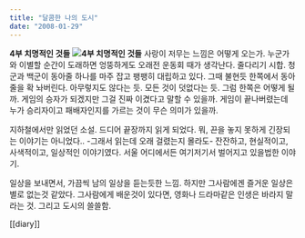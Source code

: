 ```yaml
---
title: "달콤한 나의 도시"
date: "2008-01-29"
---
```


**4부 치명적인 것들** ![](http://kimsungi.cafe24.com/wp-content/uploads/2010/11/cfile1.uf_.144F34264CEAB5BC0349A0.jpg)**4부 치명적인 것들** 사랑이 저무는 느낌은 어떻게 오는가. 누군가와 이별할 순간이 도래하면 엉뚱하게도 오래전 운동회 때가 생각난다. 줄다리기 시합. 청군과 백군이 동아줄 하나를 마주 잡고 팽팽히 대립하고 있다. 그때 불현듯 한쪽에서 동아줄을 확 놔버린다. 아무렇지도 않다는 듯. 모든 것이 덧없다는 듯. 그럼 한쪽은 어떻게 될까. 게임의 승자가 되겠지만 그걸 진짜 이겼다고 말할 수 있을까. 게임이 끝나버렸는데 누가 승리자이고 패배자인지를 가르는 것이 무슨 의미가 있을까.

지하철에서만 읽었던 소설. 드디어 끝장까지 읽게 되었다. 뭐, 끈을 놓지 못하게 긴장되는 이야기는 아니었다.. -그래서 읽는데 오래 걸렸는지 몰라도- 잔잔하고, 현실적이고, 사색적이고, 일상적인 이야기였다. 서울 어디에서든 여기저기서 벌어지고 있을법한 이야기.

일상을 보내면서, 가끔씩 남의 일상을 듣는듯한 느낌. 하지만 그사람에겐 즐거운 일상은 별로 없는것 같았다. 그사람에게 배운것이 있다면, 영화나 드라마같은 인생은 바라지 말라는 것. 그리고 도시의 쓸쓸함.

[[diary]]
